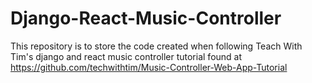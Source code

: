 # Django-React-Music-Controller
This repository is to store the code created when following Teach With Tim's django and react music controller tutorial found at https://github.com/techwithtim/Music-Controller-Web-App-Tutorial
